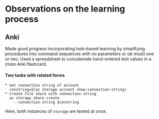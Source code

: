 # Observations on the learning process

## Anki
Made good progress incorporating task-based learning by simplifying procedures into command sequences with no parameters or (at most) one or two. Used a spreadsheet to concatenate hand-entered text values in a cloze Anki flashcard.

#### Two tasks with related forms
```
* Get connection string of account
  constring=$(az storage account show-connection-string)
* Create file share with connection string
  az storage share create
    --connection-string $constring
```
Here, both instances of `storage` are tested at once.